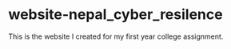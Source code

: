 # website-nepal_cyber_resilence
This is the website I created for my first year college assignment. 
